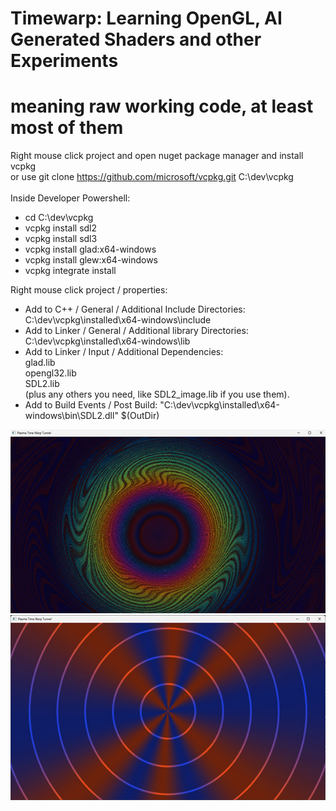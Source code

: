 # Timewarp: Learning OpenGL, AI Generated Shaders and other Experiments
# meaning raw working code, at least most of them
Right mouse click project and open nuget package manager and install vcpkg<br>
or use git clone https://github.com/microsoft/vcpkg.git C:\dev\vcpkg<br><br>
Inside Developer Powershell:<br>
- cd C:\dev\vcpkg
- vcpkg install sdl2<br>
- vcpkg install sdl3<br>
- vcpkg install glad:x64-windows<br>
- vcpkg install glew:x64-windows<br>
- vcpkg integrate install<br>

Right mouse click project / properties:<br>
- Add to C++ / General / Additional Include Directories: C:\dev\vcpkg\installed\x64-windows\include<br>
- Add to Linker / General / Additional library Directories: C:\dev\vcpkg\installed\x64-windows\lib<br>
- Add to  Linker / Input /  Additional Dependencies:<br>
glad.lib<br>
opengl32.lib<br>
SDL2.lib<br>
(plus any others you need, like SDL2_image.lib if you use them).<br>
- Add to Build Events / Post Build: "C:\dev\vcpkg\installed\x64-windows\bin\SDL2.dll" $(OutDir)

<img src=https://github.com/RayColt/timewarp/blob/master/.gitfiles/timewarp.jpg />
<img src=https://github.com/RayColt/timewarp/blob/master/.gitfiles/timewarp2.jpg />
